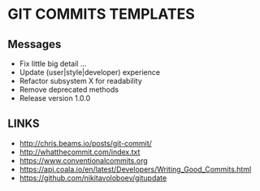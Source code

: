 # GIT COMMITS TEMPLATES

## Messages

* Fix little big detail ...
* Update (user|style|developer) experience
* Refactor subsystem X for readability
* Remove deprecated methods
* Release version 1.0.0



## LINKS

* http://chris.beams.io/posts/git-commit/
* http://whatthecommit.com/index.txt
* https://www.conventionalcommits.org
* https://api.coala.io/en/latest/Developers/Writing_Good_Commits.html
* https://github.com/nikitavoloboev/gitupdate
